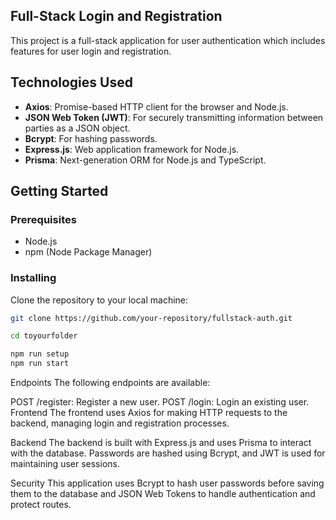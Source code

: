 ## Full-Stack Login and Registration

This project is a full-stack application for user authentication which includes features for user login and registration.

## Technologies Used

- **Axios**: Promise-based HTTP client for the browser and Node.js.
- **JSON Web Token (JWT)**: For securely transmitting information between parties as a JSON object.
- **Bcrypt**: For hashing passwords.
- **Express.js**: Web application framework for Node.js.
- **Prisma**: Next-generation ORM for Node.js and TypeScript.

## Getting Started

### Prerequisites

- Node.js
- npm (Node Package Manager)

### Installing

Clone the repository to your local machine:

```bash
git clone https://github.com/your-repository/fullstack-auth.git

cd toyourfolder

npm run setup
npm run start
```

Endpoints
The following endpoints are available:

POST /register: Register a new user.
POST /login: Login an existing user.
Frontend
The frontend uses Axios for making HTTP requests to the backend, managing login and registration processes.

Backend
The backend is built with Express.js and uses Prisma to interact with the database. Passwords are hashed using Bcrypt, and JWT is used for maintaining user sessions.

Security
This application uses Bcrypt to hash user passwords before saving them to the database and JSON Web Tokens to handle authentication and protect routes.

